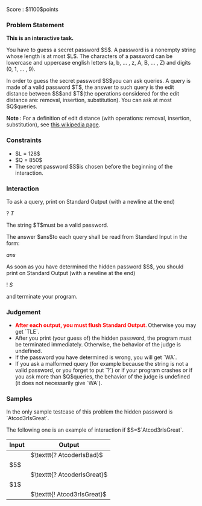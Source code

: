 
<div>

<span>

<span>

<p>
Score : $1100$points
</p>

<div>

<section>

### **Problem Statement**

<p>

<strong>
This is an interactive task.
</strong>

</p>

<p>
You have to guess a secret password $S$. 
A password is a nonempty string whose length is at most $L$. 
The characters of a password can be lowercase and uppercase english letters (a, b, ... , z, A, B, ... , Z) and digits (0, 1, ... , 9).
</p>

<p>
In order to guess the secret password $S$you can ask queries.
A query is made of a valid password $T$, the answer to such query is the edit distance between $S$and $T$(the operations considered for the edit distance are: removal, insertion, substitution).
You can ask at most $Q$queries.
</p>

<p>

<strong>
Note
</strong>
: For a definition of edit distance (with operations: removal, insertion, substitution), see <a href="https://en.wikipedia.org/w/index.php?title=Levenshtein_distance&oldid=954598393">this wikipedia page</a>.
</p>

</section>

</div>

<div>

<section>

### **Constraints**

<ul>

<li>
$L = 128$
</li>

<li>
$Q = 850$
</li>

<li>
The secret password $S$is chosen before the beginning of the interaction.
</li>

</ul>

</section>

</div>

<div>

<section>

### **Interaction**

<p>
To ask a query, print on Standard Output (with a newline at the end)
</p>

<div>

? $T$
</div>

<p>
The string $T$must be a valid password.
</p>

<p>
The answer $ans$to each query shall be read from Standard Input in the form:
</p>

<div>

$ans$
</div>

<p>
As soon as you have determined the hidden password $S$, you should print on Standard Output (with a newline at the end)
</p>

<div>

! $S$
</div>

<p>
and terminate your program.
</p>

</section>

</div>

<div>

<section>

### **Judgement**

<ul>

<li>

<font color="red">
<strong>
After each output, you must flush Standard Output.
</strong>
</font>
Otherwise you may get `TLE`.
</li>

<li>
After you print (your guess of) the hidden password, the program must be terminated immediately. Otherwise, the behavior of the judge is undefined.
</li>

<li>
If the password you have determined is wrong, you will get `WA`.
</li>

<li>
If you ask a malformed query (for example because the string is not a valid password, or you forget to put `?`) or if your program crashes or if you ask more than $Q$queries, the behavior of the judge is undefined (it does not necessarily give `WA`).
</li>

</ul>

</section>

</div>

<div>

<section>

### **Samples**

<p>
In the only sample testcase of this problem the hidden password is `Atcod3rIsGreat`.
</p>

<p>
The following one is an example of interaction if $S=$`Atcod3rIsGreat`.
</p>

<table>

<thead>

<tr>

<th>
Input
</th>

<th>
Output
</th>

</tr>

</thead>

<tbody>

<tr>

<td>

</td>

<td>
$\texttt{? AtcoderIsBad}$
</td>

</tr>

<tr>

<td>
$5$
</td>

<td>

</td>

</tr>

<tr>

<td>

</td>

<td>
$\texttt{? AtcoderIsGreat}$
</td>

</tr>

<tr>

<td>
$1$
</td>

<td>

</td>

</tr>

<tr>

<td>

</td>

<td>
$\texttt{! Atcod3rIsGreat}$
</td>

</tr>

</tbody>

</table>

</section>

</div>

</span>

</span>

</div>
